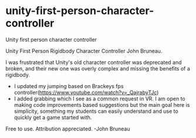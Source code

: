 # unity-first-person-character-controller
Unity first person character controller

Unity First Person Rigidbody Character Controller
John Bruneau.

I was frustrated that Unity's old character controller was deprecated and broken, and their new one was overly complex and missing the benefits of a rigidbody.
- I updated my jumping based on Brackeys fps controller(https://www.youtube.com/watch?v=_QajrabyTJc)
- I added grabbing which I see as a common request in VR.
I am open to making code improvements based suggestions but the main goal here is simplicity, something my students can easily understand and use to quickly get a game started with.

Free to use. Attribution appreciated.
-John Bruneau
